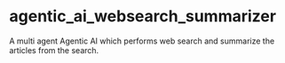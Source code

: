 # agentic_ai_websearch_summarizer
A multi agent Agentic AI which performs web search and summarize the articles from the search.
